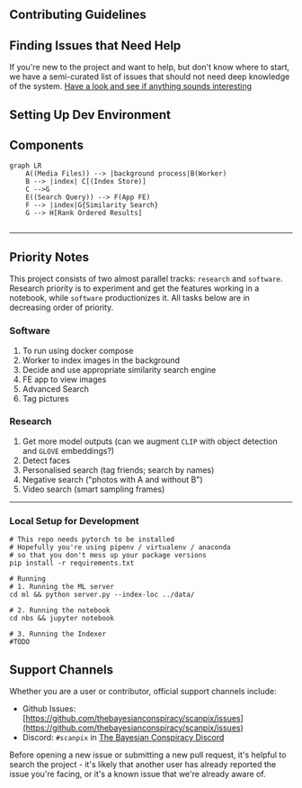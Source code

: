 Contributing Guidelines
---

Finding Issues that Need Help
--- 

If you're new to the project and want to help, but don't know where to start, we have a semi-curated list of issues that should not need deep knowledge of the system.
[Have a look and see if anything sounds interesting]()

Setting Up Dev Environment
---

## Components

```mermaid
graph LR
    A((Media Files)) --> |background process|B(Worker)
    B --> |index| C[(Index Store)]
    C -->G
    E((Search Query)) --> F(App FE)
    F --> |index|G{Similarity Search}
    G --> H[Rank Ordered Results]
    
```
---


## Priority Notes

This project consists of two almost parallel tracks: `research` and `software`. Research priority is to experiment and get the features working in a notebook, while `software` productionizes it. All tasks below are in decreasing order of priority.

### Software
1. To run using docker compose
2. Worker to index images in the background
3. Decide and use appropriate similarity search engine
4. FE app to view images
5. Advanced Search
6. Tag pictures

### Research
1. Get more model outputs (can we augment `CLIP` with object detection and `GLOVE` embeddings?)
2. Detect faces
3. Personalised search (tag friends; search by names)
4. Negative search ("photos with A and without B")
5. Video search (smart sampling frames)

---


### Local Setup for Development
```
# This repo needs pytorch to be installed
# Hopefully you're using pipenv / virtualenv / anaconda
# so that you don't mess up your package versions
pip install -r requirements.txt

# Running
# 1. Running the ML server
cd ml && python server.py --index-loc ../data/

# 2. Running the notebook
cd nbs && jupyter notebook

# 3. Running the Indexer
#TODO
```



Support Channels
--- 
Whether you are a user or contributor, official support channels include:
- Github Issues: [https://github.com/thebayesianconspiracy/scanpix/issues](https://github.com/thebayesianconspiracy/scanpix/issues)
- Discord: `#scanpix` in [The Bayesian Conspiracy Discord](https://discord.gg/RD5RYvNw)

Before opening a new issue or submitting a new pull request, it's helpful to search the project - it's likely that another user has already reported the issue you're facing, or it's a known issue that we're already aware of.